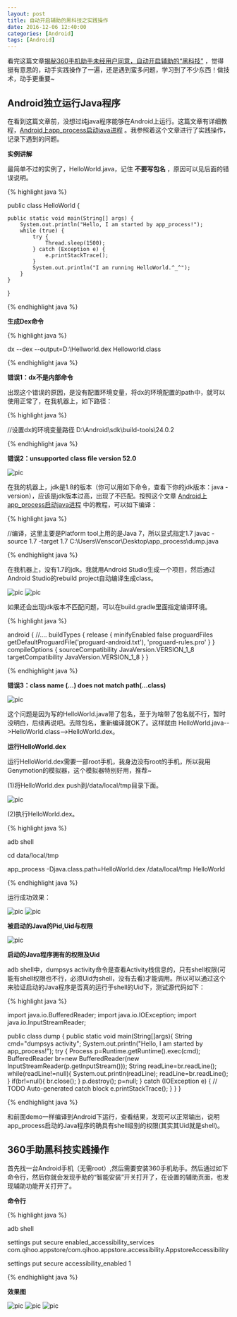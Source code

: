 ```yaml
---
layout: post
title: 自动开启辅助的黑科技之实践操作
date: 2016-12-06 12:40:00
categories: [Android]
tags: [Android]
---
```


看完这篇文章[揭秘360手机助手未经用户同意，自动开启辅助的“黑科技”](http://mp.weixin.qq.com/s/QW6oNOFI0HlJmMCuFSFYKg) ，觉得挺有意思的，动手实践操作了一遍，还是遇到蛮多问题，学习到了不少东西！做技术，动手更重要~
<!--more-->

##  Android独立运行Java程序

在看到这篇文章前，没想过纯java程序能够在Android上运行。这篇文章有详细教程，[Android上app_process启动java进程](http://blog.csdn.net/u010651541/article/details/53163542) 。我参照着这个文章进行了实践操作，记录下遇到的问题。

**实例讲解**

最简单不过的实例了，HelloWorld.java，记住 **不要写包名** ，原因可以见后面的错误说明。

{% highlight java %}

public class HelloWorld {

    public static void main(String[] args) {
        System.out.println("Hello, I am started by app_process!");
        while (true) {
            try {
                Thread.sleep(1500);
            } catch (Exception e) {
                e.printStackTrace();
            }
            System.out.println("I am running HelloWorld.^_^");
        }
    }
}

{% endhighlight java %}

**生成Dex命令**

{% highlight java %}

dx --dex --output=D:\Hellworld.dex Helloworld.class

{% endhighlight java %}

**错误1：dx不是内部命令**

出现这个错误的原因，是没有配置环境变量，将dx的环境配置的path中，就可以使用正常了，在我机器上，如下路径：

{% highlight java %}

//设置dx的环境变量路径
D:\Android\sdk\build-tools\24.0.2

{% endhighlight java %}

**错误2：unsupported class file version 52.0**

<img src="/assets/drawable/error_version_52.png"  alt="pic" />

在我的机器上，jdk是1.8的版本（你可以用如下命令，查看下你的jdk版本：java -version），应该是jdk版本过高，出现了不匹配。按照这个文章 [Android上app_process启动java进程](http://blog.csdn.net/u010651541/article/details/53163542) 中的教程，可以如下编译：

{% highlight java %}

//编译，这里主要是Platform tool上用的是Java 7，所以显式指定1.7
javac -source 1.7 -target 1.7 C:\Users\Venscor\Desktop\app_process\dump.java

{% endhighlight java %}

在我机器上，没有1.7的jdk。我就用Android Studio生成一个项目，然后通过Android Studio的rebuild project自动编译生成class。

<img src="/assets/drawable/as_rebuild_project.png"  alt="pic" />  

<img src="/assets/drawable/as_build.png"  alt="pic" />

如果还会出现jdk版本不匹配问题，可以在build.gradle里面指定编译环境。

{% highlight java %}

android {
    //....
    buildTypes {
        release {
            minifyEnabled false
            proguardFiles getDefaultProguardFile('proguard-android.txt'), 'proguard-rules.pro'
        }
    }
    compileOptions {
        sourceCompatibility JavaVersion.VERSION_1_8
        targetCompatibility JavaVersion.VERSION_1_8
    }
}

{% endhighlight java %}

**错误3：class name (...) does not match path(...class)**

<img src="/assets/drawable/error_has_pkgname.png"  alt="pic" />

这个问题是因为写的HelloWorld.java带了包名，至于为啥带了包名就不行，暂时没明白，后续再说吧。去除包名，重新编译就OK了。这样就由 HelloWorld.java-->HelloWorld.class-->HelloWorld.dex。

**运行HelloWorld.dex**

运行HelloWorld.dex需要一部root手机，我身边没有root的手机，所以我用Genymotion的模拟器，这个模拟器特别好用，推荐~

(1)将HelloWorld.dex push到/data/local/tmp目录下面。

<img src="/assets/drawable/adm.png"  alt="pic" />

(2)执行HelloWorld.dex。

{% highlight java %}

adb shell

cd data/local/tmp

app_process -Djava.class.path=HelloWorld.dex  /data/local/tmp HelloWorld

{% endhighlight java %}

运行成功效果：

<img src="/assets/drawable/adb_run_java.png"  alt="pic" />

<img src="/assets/drawable/ps.png"  alt="pic" />

**被启动的Java的Pid,Uid与权限**

<img src="/assets/drawable/ps_view.png"  alt="pic" />

**启动的Java程序拥有的权限及Uid**

adb shell中，dumpsys activity命令是查看Activity栈信息的，只有shell权限(可能有shell权限也不行，必须Uid为shell，没有去看)才能调用。所以可以通过这个来验证启动的Java程序是否真的运行于shell的Uid下，测试源代码如下：

{% highlight java %}

import java.io.BufferedReader;
import java.io.IOException;
import java.io.InputStreamReader;

public class dump {
    public static void main(String[]args){
        String cmd="dumpsys activity";
        System.out.println("Hello, I am started by app_process!");
        try {
            Process p=Runtime.getRuntime().exec(cmd);
            BufferedReader br=new BufferedReader(new InputStreamReader(p.getInputStream()));
            String readLine=br.readLine();
            while(readLine!=null){
                System.out.println(readLine);
                readLine=br.readLine();
            }
            if(br!=null){
                br.close();
            }
            p.destroy();
            p=null;
        } catch (IOException e) {
            // TODO Auto-generated catch block
            e.printStackTrace();
        }
    }
}

{% endhighlight java %}

和前面demo一样编译到Android下运行，查看结果，发现可以正常输出，说明app_process启动的Java程序的确具有shell级别的权限(其实其Uid就是shell)。

##  360手助黑科技实践操作

首先找一台Android手机（无需root）,然后需要安装360手机助手。然后通过如下命令行，然后你就会发现手助的“智能安装”开关打开了，在设置的辅助页面，也发现辅助功能开关打开了。

**命令行**

{% highlight java %}

adb shell

settings put secure enabled_accessibility_services com.qihoo.appstore/com.qihoo.appstore.accessibility.AppstoreAccessibility

settings put secure accessibility_enabled 1

{% endhighlight java %}

**效果图**

<img src="/assets/drawable/360_zhushou1.png"  alt="pic" />

<img src="/assets/drawable/360_zhushou2.png"  alt="pic" />

<img src="/assets/drawable/setting.png"  alt="pic" />